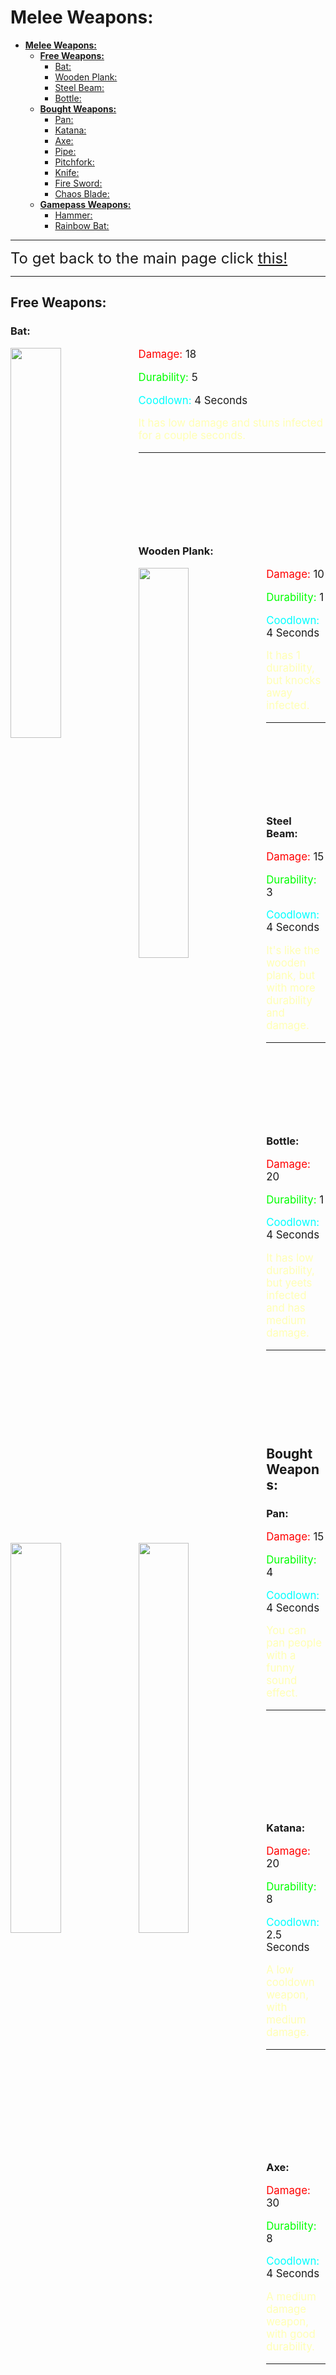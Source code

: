 # **Melee Weapons:**

- [**Melee Weapons:**](#melee-weapons)
  - [**Free Weapons:**](#free-weapons)
    - [Bat:](#bat)
    - [Wooden Plank:](#wooden-plank)
    - [Steel Beam:](#steel-beam)
    - [Bottle:](#bottle)
  - [**Bought Weapons:**](#bought-weapons)
    - [Pan:](#pan)
    - [Katana:](#katana)
    - [Axe:](#axe)
    - [Pipe:](#pipe)
    - [Pitchfork:](#pitchfork)
    - [Knife:](#knife)
    - [Fire Sword:](#fire-sword)
    - [Chaos Blade:](#chaos-blade)
  - [**Gamepass Weapons:**](#gamepass-weapons)
    - [Hammer:](#hammer)
    - [Rainbow Bat:](#rainbow-bat)
  

---

<font size="5">To get back to the main page click <a href="../Unstable-Labs">this!</a></font>

---

## **Free Weapons:**

### Bat:

<img src="https://media.discordapp.net/attachments/935608630395437176/938974152398897262/Screen_Shot_2022-02-03_at_5.47.39_PM.png" align="left" width="40%">

<div style="font-size:120%;">
  <p><span style="color:rgb(255,0,0);">Damage:</span> 18</p>
  <p><span style="color:rgb(0,255,0);">Durability:</span> 5 </p>
  <p><span style="color:rgb(0,255,255);">Coodlown:</span> 4 Seconds </p>
</div>

<div style="font-size:120%;">
  <p><span style="color:rgb(255,255,180);">It has low damage and stuns infected for a couple seconds.</span></p>
</div>

---

&nbsp;

&nbsp;

&nbsp;

&nbsp;

### Wooden Plank:

<img src="https://media.discordapp.net/attachments/935608630395437176/938974415029436486/Screen_Shot_2022-02-03_at_5.48.34_PM.png?width=993&height=825" align="left" width="40%">

<div style="font-size:120%;">
  <p><span style="color:rgb(255,0,0);">Damage:</span> 10</p>
  <p><span style="color:rgb(0,255,0);">Durability:</span> 1 </p>
  <p><span style="color:rgb(0,255,255);">Coodlown:</span> 4 Seconds </p>
</div>

<div style="font-size:120%;">
  <p><span style="color:rgb(255,255,180);">It has 1 durability, but knocks away infected.</span></p>
</div>

---

&nbsp;

&nbsp;

&nbsp;

&nbsp;

### Steel Beam:

<img src="https://cdn.discordapp.com/attachments/935608630395437176/938974423610957824/Screen_Shot_2022-02-03_at_5.48.49_PM.png" align="left" width="40%">

<div style="font-size:120%;">
  <p><span style="color:rgb(255,0,0);">Damage:</span> 15</p>
  <p><span style="color:rgb(0,255,0);">Durability:</span> 3 </p>
  <p><span style="color:rgb(0,255,255);">Coodlown:</span> 4 Seconds </p>
</div>

<div style="font-size:120%;">
  <p><span style="color:rgb(255,255,180);">It's like the wooden plank, but with more durability and damage.</span></p>
</div>

---

&nbsp;

&nbsp;

&nbsp;

&nbsp;

### Bottle:

<img src="https://cdn.discordapp.com/attachments/935608630395437176/938978501418172476/Screen_Shot_2022-02-03_at_6.00.01_PM.png" align="left" width="40%">

<div style="font-size:120%;">
  <p><span style="color:rgb(255,0,0);">Damage:</span> 20</p>
  <p><span style="color:rgb(0,255,0);">Durability:</span> 1 </p>
  <p><span style="color:rgb(0,255,255);">Coodlown:</span> 4 Seconds </p>
</div>

<div style="font-size:120%;">
  <p><span style="color:rgb(255,255,180);">It has low durability, but yeets infected and has medium damage.</span></p>
</div>

---

&nbsp;

&nbsp;

&nbsp;

&nbsp;

## **Bought Weapons:**

### Pan:

<img src="https://cdn.discordapp.com/attachments/935608630395437176/938979964722765824/Screen_Shot_2022-02-03_at_6.00.08_PM.png" align="left" width="40%">

<div style="font-size:120%;">
  <p><span style="color:rgb(255,0,0);">Damage:</span> 15</p>
  <p><span style="color:rgb(0,255,0);">Durability:</span> 4 </p>
  <p><span style="color:rgb(0,255,255);">Coodlown:</span> 4 Seconds </p>
</div>

<div style="font-size:120%;">
  <p><span style="color:rgb(255,255,180);">You can pan people with a funny sound effect.</span></p>
</div>

---

&nbsp;

&nbsp;

&nbsp;

&nbsp;

&nbsp;

### Katana:

<img src="https://cdn.discordapp.com/attachments/935608630395437176/938979964076851231/Screen_Shot_2022-02-03_at_5.59.58_PM.png" align="left" width="40%">

<div style="font-size:120%;">
  <p><span style="color:rgb(255,0,0);">Damage:</span> 20</p>
  <p><span style="color:rgb(0,255,0);">Durability:</span> 8 </p>
  <p><span style="color:rgb(0,255,255);">Coodlown:</span> 2.5 Seconds </p>
</div>

<div style="font-size:120%;">
  <p><span style="color:rgb(255,255,180);">A low cooldown weapon, with medium damage.</span></p>
</div>

---

&nbsp;

&nbsp;

&nbsp;

&nbsp;

&nbsp;

### Axe:

<img src="https://cdn.discordapp.com/attachments/935608630395437176/938979963300900884/Screen_Shot_2022-02-03_at_5.59.46_PM.png" align="left" width="40%">

<div style="font-size:120%;">
  <p><span style="color:rgb(255,0,0);">Damage:</span> 30</p>
  <p><span style="color:rgb(0,255,0);">Durability:</span> 8 </p>
  <p><span style="color:rgb(0,255,255);">Coodlown:</span> 4 Seconds </p>
</div>

<div style="font-size:120%;">
  <p><span style="color:rgb(255,255,180);">A medium damage weapon, with good durability.</span></p>
</div>

---

&nbsp;

&nbsp;

&nbsp;

&nbsp;

&nbsp;

### Pipe:

<img src="https://cdn.discordapp.com/attachments/935608630395437176/938979965003759626/Screen_Shot_2022-02-03_at_6.00.11_PM.png" align="left" width="40%">

<div style="font-size:120%;">
  <p><span style="color:rgb(255,0,0);">Damage:</span> 25-28</p>
  <p><span style="color:rgb(0,255,0);">Durability:</span> 6 </p>
  <p><span style="color:rgb(0,255,255);">Coodlown:</span> 4 Seconds </p>
</div>

<div style="font-size:120%;">
  <p><span style="color:rgb(255,255,180);">A medium damage weapon, when it breaks it knocks infected away.</span></p>
</div>

---

&nbsp;

&nbsp;

&nbsp;

&nbsp;

&nbsp;

### Pitchfork:

<img src="https://cdn.discordapp.com/attachments/935608630395437176/938979963825160222/Screen_Shot_2022-02-03_at_5.59.55_PM.png" align="left" width="40%">

<div style="font-size:120%;">
  <p><span style="color:rgb(255,0,0);">Damage:</span> 15</p>
  <p><span style="color:rgb(0,255,0);">Durability:</span> 10 </p>
  <p><span style="color:rgb(0,255,255);">Coodlown:</span> 4 Seconds </p>
</div>

<div style="font-size:120%;">
  <p><span style="color:rgb(255,255,180);">A low damage weapon, with extra range and durability.</span></p>
</div>

---


&nbsp;

&nbsp;

&nbsp;

&nbsp;

### Knife:

<img src="https://cdn.discordapp.com/attachments/935608630395437176/938985112245256232/Screen_Shot_2022-02-03_at_6.31.09_PM.png" align="left" width="40%">

<div style="font-size:120%;">
  <p><span style="color:rgb(255,0,0);">Damage:</span> 10</p>
  <p><span style="color:rgb(0,255,0);">Durability:</span> Infinite </p>
  <p><span style="color:rgb(0,255,255);">Coodlown:</span> 4 Seconds </p>
</div>

<div style="font-size:120%;">
  <p><span style="color:rgb(255,255,180);">A very low damage that doesn't break.</span></p>
</div>

---

&nbsp;

&nbsp;

&nbsp;

&nbsp;

&nbsp;

### Fire Sword:

<img src="https://cdn.discordapp.com/attachments/935608630395437176/938986001735491634/Screen_Shot_2022-02-03_at_6.34.58_PM.png" align="left" width="40%">

<div style="font-size:120%;">
  <p><span style="color:rgb(255,0,0);">Damage:</span> 10</p>
  <p><span style="color:rgb(0,255,0);">Durability:</span> 12 </p>
  <p><span style="color:rgb(0,255,255);">Coodlown:</span> 4 Seconds </p>
</div>

<div style="font-size:120%;">
  <p><span style="color:rgb(255,255,180);">A very low damage weapon, that burns the infected a lot.</span></p>
</div>

---

&nbsp;

&nbsp;

&nbsp;

&nbsp;

&nbsp;

### Chaos Blade:

<img src="https://cdn.discordapp.com/attachments/935608630395437176/938987456705998888/Screen_Shot_2022-02-03_at_6.40.46_PM.png" align="left" width="40%">

<div style="font-size:120%;">
  <p><span style="color:rgb(255,0,0);">Damage:</span> 40</p>
  <p><span style="color:rgb(0,255,0);">Durability:</span> 5 </p>
  <p><span style="color:rgb(0,255,255);">Coodlown:</span> 4 Seconds </p>
</div>

<div style="font-size:120%;">
  <p><span style="color:rgb(255,255,180);">A high damage weapon, that burns the infected a lot.</span></p>
</div>

---

&nbsp;

&nbsp;

&nbsp;

&nbsp;

&nbsp;
## **Gamepass Weapons:**

### Hammer:

<img src="https://cdn.discordapp.com/attachments/935608630395437176/938974994992599081/Screen_Shot_2022-02-03_at_5.51.11_PM.png" align="left" width="40%">

<div style="font-size:120%;">
  <p><span style="color:rgb(255,0,0);">Damage:</span> 35</p>
  <p><span style="color:rgb(0,255,0);">Durability:</span> 3 </p>
  <p><span style="color:rgb(0,255,255);">Coodlown:</span> 4 Seconds </p>
</div>

<div style="font-size:120%;">
  <p><span style="color:rgb(255,255,180);">It's like the wooden plank, but with more durability and damage.</span></p>
</div>

---

&nbsp;

&nbsp;

&nbsp;

&nbsp;

### Rainbow Bat:

<img src="https://cdn.discordapp.com/attachments/935608630395437176/938975282075926568/Screen_Shot_2022-02-03_at_5.52.20_PM.png" align="left" width="40%">

<div style="font-size:120%;">
  <p><span style="color:rgb(255,0,0);">Damage:</span> 20</p>
  <p><span style="color:rgb(0,255,0);">Durability:</span> 6 </p>
  <p><span style="color:rgb(0,255,255);">Coodlown:</span> 4 Seconds </p>
</div>

<div style="font-size:120%;">
  <p><span style="color:rgb(255,255,180);">It's the bat but with +1 durability and +2 damage, also it's rainbow, because R A I N B O W.</span></p>
</div>

---

&nbsp;

&nbsp;

&nbsp;

&nbsp;

---

<font size="5">To get back to the main page click <a href="../Unstable-Labs">this!</a></font>

---